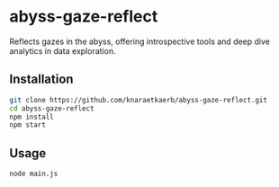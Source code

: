 # abyss-gaze-reflect

Reflects gazes in the abyss, offering introspective tools and deep dive analytics in data exploration.

## Installation

```bash
git clone https://github.com/knaraetkaerb/abyss-gaze-reflect.git
cd abyss-gaze-reflect
npm install
npm start
```

## Usage
```bash
node main.js
```
